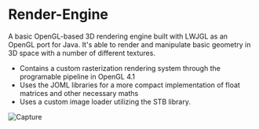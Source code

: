 # Render-Engine

A basic OpenGL-based 3D rendering engine built with LWJGL as an OpenGL port for Java. It's able to render and manipulate basic geometry in 3D space with a number of different textures.
- Contains a custom rasterization rendering system through the programable pipeline in OpenGL 4.1 
- Uses the JOML libraries for a more compact implementation of float matrices and other necessary maths
- Uses a custom image loader utilizing the STB library.

![Capture](https://user-images.githubusercontent.com/34043602/189789598-c9192024-c231-440b-9f76-5ffba7a33658.png)
